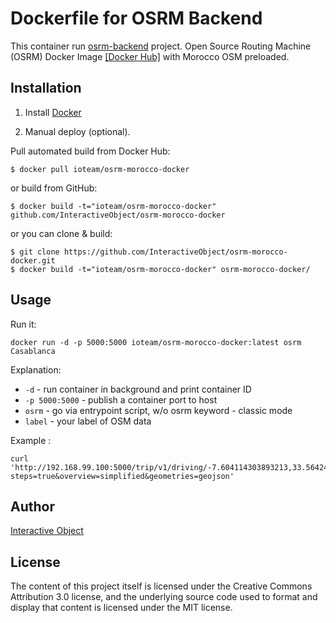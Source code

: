 # Dockerfile for OSRM Backend
This container run [osrm-backend](https://github.com/Project-OSRM/osrm-backend) project.
Open Source Routing Machine (OSRM) Docker Image [\[Docker Hub\]](https://hub.docker.com/r/ioteam/osrm-morocco-docker/) with Morocco OSM preloaded.

## Installation

1. Install [Docker](https://www.docker.com/)

2. Manual deploy (optional).

  Pull automated build from Docker Hub:
  ```
  $ docker pull ioteam/osrm-morocco-docker
  ```
  or build from GitHub:
  ```
  $ docker build -t="ioteam/osrm-morocco-docker" github.com/InteractiveObject/osrm-morocco-docker
  ```
  or you can clone & build:  
  ```
  $ git clone https://github.com/InteractiveObject/osrm-morocco-docker.git  
  $ docker build -t="ioteam/osrm-morocco-docker" osrm-morocco-docker/
  ```

## Usage
Run it:  
```
docker run -d -p 5000:5000 ioteam/osrm-morocco-docker:latest osrm Casablanca
```  

Explanation:  
- `-d` - run container in background and print container ID 
- `-p 5000:5000` - publish a container port to host
- `osrm` - go via entrypoint script, w/o osrm keyword - classic mode
- `label` - your label of OSM data

Example :
```
curl 'http://192.168.99.100:5000/trip/v1/driving/-7.604114303893213,33.564246042507165;-7.5032717430179545,33.55778473602738.json?steps=true&overview=simplified&geometries=geojson'

```

## Author
[Interactive Object](https://interactive-object.com) 


## License
The content of this project itself is licensed under the Creative Commons Attribution 3.0 license, and the underlying source code used to format and display that content is licensed under the MIT license.
